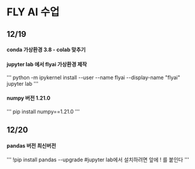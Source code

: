 # FLY AI 수업

## 12/19

#### conda 가상환경 3.8 - colab 맞추기

#### jupyter lab 에서 flyai 가상환경 제작
'''
python -m ipykernel install --user --name flyai --display-name "flyai"
jupyter lab
'''
#### numpy 버전 1.21.0
'''
pip install numpy==1.21.0
'''
## 12/20

#### pandas 버전 최신버전
'''
!pip install pandas --upgrade  #jupyter lab에서 설치하려면 앞에 ! 를 붙인다
'''
